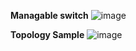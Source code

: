 **Managable switch**
![image](https://github.com/roggersanguzu/Networking-Routing-and-Switching/assets/141458053/59241f52-1172-4f5d-8e63-af540eb7a5e8)

**Topology Sample**
![image](https://github.com/RoggersAnguzu/Complex-Router-Setups/assets/141458053/3da5ad21-33fd-4040-bf04-fb0e0343c21f)


